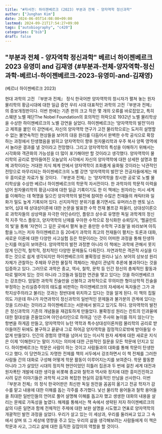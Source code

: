 ```yaml
---
title: "#자서전: 하이젠베르크 (2023) 부분과 전체 - 양자역학 정신과학"
author: ["Junghan Kim"]
date: 2024-06-05T14:08:00+09:00
lastmod: 2024-09-21T17:54:27+09:00
tags: ["autobiography", "c420"]
categories: ["bib"]
draft: false
---
```


## "부분과 전체 - 양자역학 정신과학" 베르너 하이젠베르크 2023 유영미 and 김재영 {#부분과-전체-양자역학-정신과학-베르너-하이젠베르크-2023-유영미-and-김재영}

(베르너 하이젠베르크 2023)

현대 과학의 고전 『부분과 전체』 정식 한국어판 양자역학의 창시자가 펼쳐 놓는 원자물리학의 황금시대에 대한 일급 증언 우리 시대 대표적인 과학의 고전『부분과 전체』의 증보개정판이다. 이번 판에는 기존 판의 크고 작은 몇 개의 오류를 바로잡았고, 특히 스웨덴 노벨 재단The Nobel Foundation의 호의적인 허락으로 1932년 노벨 물리학상을 수상한 하이젠베르크의 노벨 강연을 실었다. 하이젠베르크는 ‘양자역학의 발전’이라고 제목을 붙인 이 강연에서, 자신의 양자역학 연구가 고전 물리학으로는 도저히 설명할 수 없는 불연속적인 현상들을 보어의 대응 원리를 다듬어서 완벽한 수학 공식으로 확장하는 과정에서 탄생했음을 밝히고 양자역학이 향후 원자물리학과 우주 복사 양쪽 영역에서 놀라운 결과를 낼 것이라고 전망했다. 그리고 양자역학의 특성을 이해하기 위해서는 시각화와 객관화의 가능성을 더 많이 포기해야만 할 것이라고 생각했다. 양자역학이 물리학의 공리로 받아들여진 오늘날의 시각에서 자신의 양자역학에 대한 상세한 설명과 함께 과학이라는 거대한 지식 체계 안에서 양자역학이 조화롭게 융화될 것이라는 낙관적인 전망으로 마무리되는 하이젠베르크의 노벨 강연 ‘양자역학의 발전’은 전공자들에게는 매우 흥미로운 자료가 될 것이다. 『부분과 전체』는 ‘양자역학을 창시한 공로’로 노벨 물리학상을 수상한 베르너 하이젠베르크의 학문적 자서전이다. 한 과학자의 학문적 이력을 넘어 원자물리학의 황금시대에 대한 일급 기록이기도 한 이 책에는 원자라는 미시 세계를 이해하는 데 혁명을 일으킨 양자역학의 발전에 참여한 수많은 천재들의 캐릭터와 일화가 밀도 높게 기록되어 있다. 선지자적인 분위기를 풍기면서도 유머러스한 멘토 닐스 보어, 십대 때 상대성이론에 대한 논문을 발표한 수학 천재 볼프강 파울리, 상대성이론으로 과학자들의 상상력을 자극한 아인슈타인, 플랑크 상수로 유명한 독일 과학계의 정신적 지주 막스 플랑크, 양자역학의 난제를 우아한 수학으로 정식화한 슈뢰딩거, ‘헬골란트의 빛’을 통해 ‘자연이 그 깊은 곳에서 펼쳐 놓은 충만한 수학적 구조들’을 바라보며 아득함을 느끼는 저자 하이젠베르크 등 20세기 과학의 최고의 천재들이 펼치는 토론과 대화, 새로운 이론에 대한 다양한 사고실험 등은 학문이라는 것이 어떠한 과정을 통해 탄생하는지를 여실히 보여준다. 양자역학의 발전 과정뿐 아니라 이 책에는 과학에 관해서 못지않게 인간적, 철학적, 정치적인 다양한 문제들도 다뤄진다. 자연과학은 객관적 사실을 다루는 것으로 쉽게 생각되지만 하이젠베르크의 불확정성 원리나 닐스 보어의 상보성 원리 자체가 관찰하는 주체와 무관한 물질적 객체라는 개념이 관념적 추론에 불과하다는 것을 입증하고 있다. 그러므로 과학은 종교, 역사, 철학, 문학 등 인간 정신의 총체적인 활동과 따로 떨어져 있는 것이 아니라 그것들과 밀접한 연관을 맺고 있다는 것을 하이젠베르크는 강조한다. 엄밀한 과학적 진술만을 신봉하고 과학적으로 무의미한 형이상학적 진술을 부정하는 논리실증주의의 태도를 비판하는 하이젠베르크의 자세에서 독자들은 그가 과학지상주의라고 불리는 것과는 정반대에 위치하고 있다는 것을 알게 된다. 이 책의 집필 의도 가운데 하나가 자연과학이 정신과학의 일반적인 문제들과 불가분의 관계에 있다는 것을 드러내는 것이라고 하이젠베르크는 서문에서 밝히고 있기도 하다. 양자역학의 발전은 정신과학의 기존의 개념들을 재검토하게 만들었다. 불확정성 원리는 칸트의 인과율에 대한 절대성을 흔들었으며 아인슈타인으로 하여금 ‘신은 주사위 놀이를 하지 않는다’는 항변을 하게끔 만들고, 양자역학이 뉴턴 역학과 특수상대성이론처럼 물리학의 공리로 받아들여진 뒤에도 불구하고 끝끝내 그로 하여금 양자역학을 잠정적으로밖에 받아들일 수 없게 만들었다. 인간의 경험의 영역을 넘어서 있는 미시적 원자 세계에 대한 새로운 지식은 이제 ‘이해한다’는 말이 가지는 의미에 대한 근원적인 질문을 모든 학문에 던지고 있다. 하이젠베르크는 학문은 사람이 하는 것이고 사람들과의 대화를 통해 학문이 탄생한다고 했다. 이 당연하고도 자명한 전제를 책의 서두에서 강조하면서 이 책 전체를 그러한 사람들 간의 대화로 구성해 어떻게 학문 활동이 이루어지는지를 보여준다. 학문 활동뿐 아니라 그가 살았던 시대의 정치적 현안이었던 히틀러 집권과 두 번에 걸친 세계 대전과 원자폭탄 개발에 대한 생각을 비롯해 종교와 철학과 역사와 정치에 대한 흥미진진하고 사려 깊은 이야기들은 과학적 사고와 복잡한 현실의 감동적인 만남을 선사한다. 이번 『부분과 전체』의 정식 한국어판은 최신판 독일 원전을 꼼꼼히 옮기고 전공 학자가 감수를 맡고 내용에 대한 이해를 돕는 각주를 추가했다. 낯선 물리학 용어들과 철학 용어들을 최대한 일반인들의 언어로 풀어 설명해 이해를 돕고자 했고 생생한 대화의 내용을 살리는 문체로 가독성을 높였다. 해제를 통해서는 책 속에서 생략된 저자 하이젠베르크의 삶의 다른 일면과 함께 전체적인 주제에 대한 보완 설명을 시도했고 연표로 양자역학의 개괄적인 발전 과정을 실었다. 우리가 살고 있는 이 세상과, 우리를 둘러싸고 있고 그 속에서 살며 또 그 세상에 영향을 주고 있는 우리의 삶을 생각해보려는 사람들에게 이 책은 학문과 사고, 그리고 삶에 대한 듬직한 길잡이의 역할을 할 것이다.
